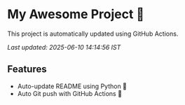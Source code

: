 # My Awesome Project 🚀

This project is automatically updated using GitHub Actions.

_Last updated: 2025-06-10 14:14:56 IST_

## Features
- Auto-update README using Python 🐍
- Auto Git push with GitHub Actions 🤖

